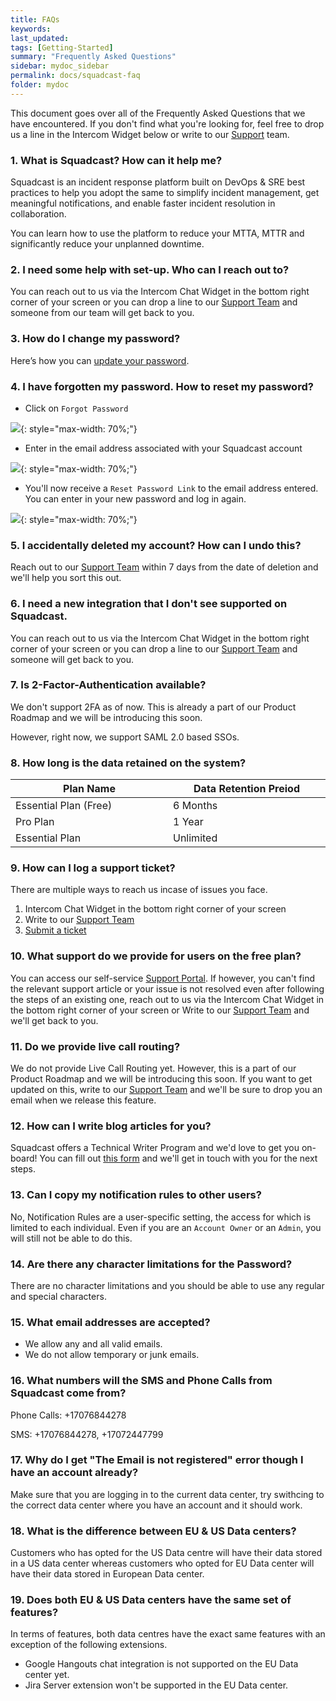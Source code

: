 ```yaml
---
title: FAQs
keywords: 
last_updated: 
tags: [Getting-Started]
summary: "Frequently Asked Questions"
sidebar: mydoc_sidebar
permalink: docs/squadcast-faq
folder: mydoc
---
```


This document goes over all of the Frequently Asked Questions that we have encountered. If you don't find what you're looking for, feel free to drop us a line in the Intercom Widget below or write to our [Support](mailto:support@squadcast.com) team. 

### 1. What is Squadcast? How can it help me?

Squadcast is an incident response platform built on DevOps & SRE best practices to help you adopt the same to simplify incident management, get meaningful notifications, and enable faster incident resolution in collaboration. 

You can learn how to use the platform to reduce your MTTA, MTTR and significantly reduce your unplanned downtime. 

### 2. I need some help with set-up. Who can I reach out to?

You can reach out to us via the Intercom Chat Widget in the bottom right corner of your screen or you can drop a line to our [Support Team](mailto:support@squadcast.com) and someone from our team will get back to you. 

### 3. How do I change my password? 

Here’s how you can [update your password](set-up-your-profile).

### 4. I have forgotten my password. How to reset my password? 

- Click on `Forgot Password`

![](images/forgot_password_1.png){: style="max-width: 70%;"}

- Enter in the email address associated with your Squadcast account

![](images/forgot_password_2.png){: style="max-width: 70%;"}

- You'll now receive a `Reset Password Link` to the email address entered. You can enter in your new password and log in again. 

![](images/forgot_password_3.png){: style="max-width: 70%;"}

### 5. I accidentally deleted my account? How can I undo this?

Reach out to our [Support Team](mailto:support@squadcast.com) within 7 days from the date of deletion and we'll help you sort this out.

### 6. I need a new integration that I don't see supported on Squadcast. 

You can reach out to us via the Intercom Chat Widget in the bottom right corner of your screen or you can drop a line to our [Support Team](mailto:support@squadcast.com) and someone will get back to you. 

### 7. Is 2-Factor-Authentication available? 

We don't support 2FA as of now. This is already a part of our Product Roadmap and we will be introducing this soon. 

However, right now, we support SAML 2.0 based SSOs.

### 8. How long is the data retained on the system? 

<style>
    th{
        width: 30%;
    }
</style>

| Plan Name                     | Data Retention Preiod  |
|-------------------------------|------------------------|
| Essential Plan (Free)         | 6 Months               |
| Pro Plan                      | 1 Year                 |
| Essential Plan                | Unlimited              |

### 9. How can I log a support ticket?

There are multiple ways to reach us incase of issues you face. 

1. Intercom Chat Widget in the bottom right corner of your screen 
2. Write to our [Support Team](mailto:support@squadcast.com) 
3. [Submit a ticket](https://www.squadcast.com/support-ticket-form)

### 10. What support do we provide for users on the free plan?

You can access our self-service [Support Portal](https://support.squadcast.com/). If however, you can't find the relevant support article or your issue is not resolved even after following the steps of an existing one, reach out to us via the Intercom Chat Widget in the bottom right corner of your screen or 
Write to our [Support Team](mailto:support@squadcast.com) and we'll get back to you. 

### 11. Do we provide live call routing?

We do not provide Live Call Routing yet. However, this is a part of our Product Roadmap and we will be introducing this soon. If you want to get updated on this, write to our [Support Team](mailto:support@squadcast.com) and we'll be sure to drop you an email when we release this feature. 

### 12. How can I write blog articles for you?

Squadcast offers a Technical Writer Program and we'd love to get you on-board! You can fill out [this form](https://docs.google.com/forms/d/1yosFRhYQXu7rc28iMUzlxGVrlM66S2VYlfXYmAQX8y8/viewform?edit_requested=true) and we'll get in touch with you for the next steps. 

### 13. Can I copy my notification rules to other users?

No, Notification Rules are a user-specific setting, the access for which is limited to each individual. Even if you are an `Account Owner` or an `Admin`, you will still not be able to do this. 

### 14. Are there any character limitations for the Password? 

There are no character limitations and you should be able to use any regular and special characters. 

### 15. What email addresses are accepted? 

- We allow any and all valid emails. 
- We do not allow temporary or junk emails.

### 16. What numbers will the SMS and Phone Calls from Squadcast come from? 

Phone Calls:
+17076844278

SMS: 
+17076844278, +17072447799

### 17. Why do I get "The Email is not registered" error though I have an account already?

Make sure that you are logging in to the current data center, try swithcing to the correct data center where you have an account and it should work.

### 18. What is the difference between EU & US Data centers?
Customers who has opted for the US Data centre will have their data stored in a US data center whereas customers who opted for EU Data center will have their data stored in European Data center.


### 19. Does both EU & US Data centers have the same set of features?

In terms of features, both data centres have the exact same features with an exception of the following extensions.

- Google Hangouts chat integration is not supported on the EU Data center yet.
- Jira Server extension won't be supported in the EU Data center.